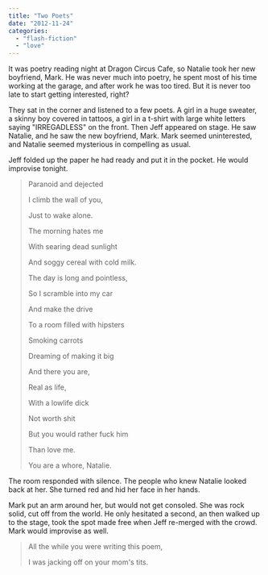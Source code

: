 ```yaml
---
title: "Two Poets"
date: "2012-11-24"
categories: 
  - "flash-fiction"
  - "love"
---
```


It was poetry reading night at Dragon Circus Cafe, so Natalie took her new boyfriend, Mark. He was never much into poetry, he spent most of his time working at the garage, and after work he was too tired. But it is never too late to start getting interested, right?

They sat in the corner and listened to a few poets. A girl in a huge sweater, a skinny boy covered in tattoos, a girl in a t-shirt with large white letters saying "IRREGADLESS" on the front. Then Jeff appeared on stage. He saw Natalie, and he saw the new boyfriend, Mark. Mark seemed uninterested, and Natalie seemed mysterious in compelling as usual.

Jeff folded up the paper he had ready and put it in the pocket. He would improvise tonight.

> Paranoid and dejected
> 
> I climb the wall of you,
> 
> Just to wake alone.
> 
> The morning hates me
> 
> With searing dead sunlight
> 
> And soggy cereal with cold milk.
> 
> The day is long and pointless,
> 
> So I scramble into my car
> 
> And make the drive
> 
> To a room filled with hipsters
> 
> Smoking carrots
> 
> Dreaming of making it big
> 
> And there you are,
> 
> Real as life,
> 
> With a lowlife dick
> 
> Not worth shit
> 
> But you would rather fuck him
> 
> Than love me.
> 
> You are a whore, Natalie.

The room responded with silence. The people who knew Natalie looked back at her. She turned red and hid her face in her hands.

Mark put an arm around her, but would not get consoled. She was rock solid, cut off from the world. He only hesitated a second, an then walked up to the stage, took the spot made free when Jeff re-merged with the crowd. Mark would improvise as well.

> All the while you were writing this poem,
> 
> I was jacking off on your mom's tits.
